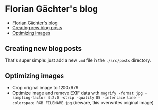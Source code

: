 # Florian Gächter's blog

<!--toc:start-->

- [Florian Gächter's blog](#florian-gächters-blog)
- [Creating new blog posts](#creating-new-blog-posts)
- [Optimizing images](#optimizing-images)
<!--toc:end-->

## Creating new blog posts

That's super simple: just add a new `.md` file in the `./src/posts` directory.

## Optimizing images

- Crop original image to 1200x679
- Optimize image and remove EXIF data with `mogrify -format jpg -sampling-factor 4:2:0 -strip -quality 85 -interlace line -colorspace RGB FILENAME.jpg` (beware, this overwrites original image)
